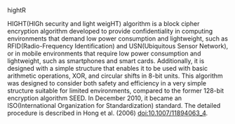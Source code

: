 hightR


HIGHT(HIGh security and light weigHT) algorithm is a block cipher encryption algorithm developed to provide confidentiality in computing environments that demand low power consumption and lightweight, such as RFID(Radio-Frequency Identification) and USN(Ubiquitous Sensor Network), or in mobile environments that require low power consumption and lightweight, such as smartphones and smart cards. Additionally, it is designed with a simple structure that enables it to be used with basic arithmetic operations, XOR, and circular shifts in 8-bit units. This algorithm was designed to consider both safety and efficiency in a very simple structure suitable for limited environments, compared to the former 128-bit encryption algorithm SEED. In December 2010, it became an ISO(International Organization for Standardization) standard. The detailed procedure is described in Hong et al. (2006) <doi:10.1007/11894063_4>.
